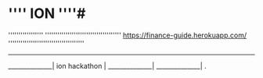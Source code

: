 # '''' ION ''''#
'''''''''''''''''
'''''''''''''''''''''''''''''''''''''
https://finance-guide.herokuapp.com/
'''''''''''''''''''''''''''''''''''''
______________
______________|
ion hackathon |
______________|
______________|
.